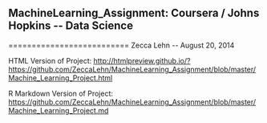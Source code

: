 ## MachineLearning_Assignment: Coursera / Johns Hopkins -- Data Science
==========================
Zecca Lehn -- August 20, 2014

HTML Version of Project: <http://htmlpreview.github.io/?https://github.com/ZeccaLehn/MachineLearning_Assignment/blob/master/Machine_Learning_Project.html>

R Markdown Version of Project: <https://github.com/ZeccaLehn/MachineLearning_Assignment/blob/master/Machine_Learning_Project.md>


